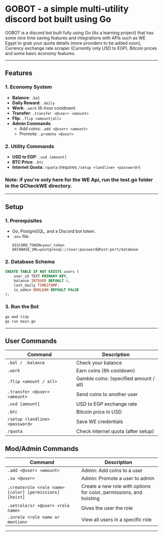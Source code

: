 # GOBOT - a simple multi-utility discord bot built using Go

GOBOT is a discord bot built fully using Go (As a learning project) that has some nice time saving features and integrations with APIs such as WE Egypt
to grab your quota details (more providers to be added soon), Currency exchange rate scraper (Currently only USD to EGP), Bitcoin prices and some basic
economy features.

---

## Features

### **1. Economy System**
- **Balance**: `.bal`
- **Daily Reward**: `.daily`
- **Work**: `.work` (6-hour cooldown)
- **Transfer**: `.transfer <@user> <amount>`
- **Flip**: `.flip <amount|all>`
- **Admin Commands**:
  - Add coins: `.add <@user> <amount>`
  - Promote: `.promote <@user>`

### **2. Utility Commands**
- **USD to EGP**: `.usd [amount]`
- **BTC Price**: `.btc`
- **Internet Quota**: `/quota` (requires `/setup <landline> <password>`)

### **Note: if you're only here for the WE Api, run the test.go folder in the QCheckWE directory.**

---

## Setup

### **1. Prerequisites**
- Go, PostgreSQL, and a Discord bot token.
- `.env` file:
  ```env
  DISCORD_TOKEN=your_token
  DATABASE_URL=postgresql://user:password@host:port/database
  ```

### **2. Database Schema**
```sql
CREATE TABLE IF NOT EXISTS users (
    user_id TEXT PRIMARY KEY,
    balance INTEGER DEFAULT 0,
    last_daily TIMESTAMP,
    is_admin BOOLEAN DEFAULT FALSE
);
```

### **3. Run the Bot**
```bash
go mod tidy
go run main.go
```

---

## User Commands
| Command                              | Description                                                        |
|--------------------------------------|--------------------------------------------------------------------|
| `.bal / .balance`                    | Check your balance                                                 |
| `.work`                              | Earn coins (6h cooldown)                                           |
| `.flip <amount / all>`               | Gamble coins: (specified amount / all)                             |
| `.transfer <@user> <amount>`         | Send coins to another user                                         |
| `.usd [amount]`                      | USD to EGP exchange rate                                           |
| `.btc`                               | Bitcoin price in USD                                               |
| `/setup <landline> <password>`| Save WE credentials                                                       |
| `/quota`                             | Check internet quota (after setup)                                 |

## Mod/Admin Commands
| Command                              | Description                                                        |
|--------------------------------------|--------------------------------------------------------------------|
| `.add <@user> <amount>`              | Admin: Add coins to a user                                         |
| `.sa <@user>`                        | Admin: Promote a user to admin                                     |
| `.createrole <role name> [color] [permissions] [hoist]` | Create a new role with options for color, permissions, and hoisting |
| `.setrole/sr <@user> <role name>`     | Gives the user the role                                       |
| `.inrole <role name or mention>`     | View all users in a specific role                                       |

---
